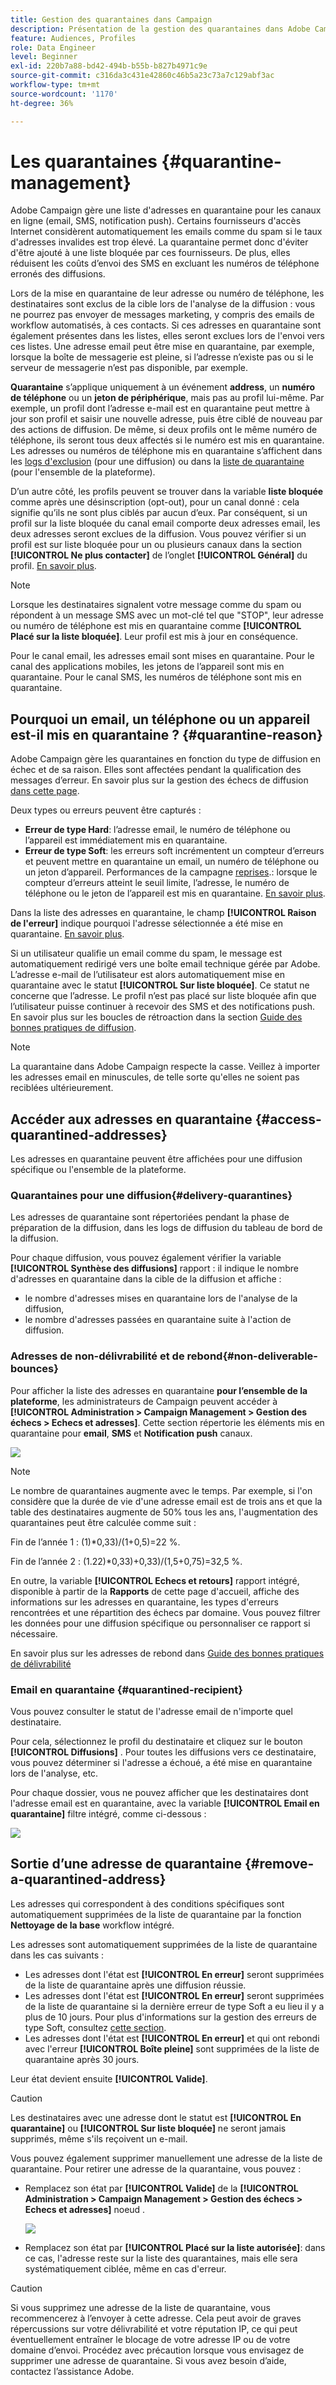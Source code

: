 ```yaml
---
title: Gestion des quarantaines dans Campaign
description: Présentation de la gestion des quarantaines dans Adobe Campaign
feature: Audiences, Profiles
role: Data Engineer
level: Beginner
exl-id: 220b7a88-bd42-494b-b55b-b827b4971c9e
source-git-commit: c316da3c431e42860c46b5a23c73a7c129abf3ac
workflow-type: tm+mt
source-wordcount: '1170'
ht-degree: 36%

---
```


# Les quarantaines {#quarantine-management}

Adobe Campaign gère une liste d&#39;adresses en quarantaine pour les canaux en ligne (email, SMS, notification push). Certains fournisseurs d&#39;accès Internet considèrent automatiquement les emails comme du spam si le taux d&#39;adresses invalides est trop élevé. La quarantaine permet donc d&#39;éviter d&#39;être ajouté à une liste bloquée par ces fournisseurs. De plus, elles réduisent les coûts d’envoi des SMS en excluant les numéros de téléphone erronés des diffusions.

Lors de la mise en quarantaine de leur adresse ou numéro de téléphone, les destinataires sont exclus de la cible lors de l&#39;analyse de la diffusion : vous ne pourrez pas envoyer de messages marketing, y compris des emails de workflow automatisés, à ces contacts. Si ces adresses en quarantaine sont également présentes dans les listes, elles seront exclues lors de l&#39;envoi vers ces listes. Une adresse email peut être mise en quarantaine, par exemple, lorsque la boîte de messagerie est pleine, si l’adresse n’existe pas ou si le serveur de messagerie n’est pas disponible, par exemple.

<!--For more on best practices to secure and optimize your deliveries, refer to [this page](delivery-best-practices.md).-->

**Quarantaine** s’applique uniquement à un événement **address**, un **numéro de téléphone** ou un **jeton de périphérique**, mais pas au profil lui-même. Par exemple, un profil dont l’adresse e-mail est en quarantaine peut mettre à jour son profil et saisir une nouvelle adresse, puis être ciblé de nouveau par des actions de diffusion. De même, si deux profils ont le même numéro de téléphone, ils seront tous deux affectés si le numéro est mis en quarantaine. Les adresses ou numéros de téléphone mis en quarantaine s’affichent dans les [logs d&#39;exclusion](#delivery-quarantines) (pour une diffusion) ou dans la [liste de quarantaine](#non-deliverable-bounces) (pour l&#39;ensemble de la plateforme).

D’un autre côté, les profils peuvent se trouver dans la variable **liste bloquée** comme après une désinscription (opt-out), pour un canal donné : cela signifie qu’ils ne sont plus ciblés par aucun d’eux. Par conséquent, si un profil sur la liste bloquée du canal email comporte deux adresses email, les deux adresses seront exclues de la diffusion. Vous pouvez vérifier si un profil est sur liste bloquée pour un ou plusieurs canaux dans la section **[!UICONTROL Ne plus contacter]** de l’onglet **[!UICONTROL Général]** du profil. [En savoir plus](../audiences/view-profiles.md).

>[!NOTE]
>
>Lorsque les destinataires signalent votre message comme du spam ou répondent à un message SMS avec un mot-clé tel que &quot;STOP&quot;, leur adresse ou numéro de téléphone est mis en quarantaine comme **[!UICONTROL Placé sur la liste bloquée]**. Leur profil est mis à jour en conséquence.
>
> Pour le canal email, les adresses email sont mises en quarantaine. Pour le canal des applications mobiles, les jetons de l’appareil sont mis en quarantaine. Pour le canal SMS, les numéros de téléphone sont mis en quarantaine.

## Pourquoi un email, un téléphone ou un appareil est-il mis en quarantaine ? {#quarantine-reason}

Adobe Campaign gère les quarantaines en fonction du type de diffusion en échec et de sa raison. Elles sont affectées pendant la qualification des messages d’erreur. En savoir plus sur la gestion des échecs de diffusion [dans cette page](delivery-failures.md).

Deux types ou erreurs peuvent être capturés :

* **Erreur de type Hard**: l’adresse email, le numéro de téléphone ou l’appareil est immédiatement mis en quarantaine.
* **Erreur de type Soft**: les erreurs soft incrémentent un compteur d’erreurs et peuvent mettre en quarantaine un email, un numéro de téléphone ou un jeton d’appareil. Performances de la campagne [reprises](delivery-failures.md#retries).: lorsque le compteur d’erreurs atteint le seuil limite, l’adresse, le numéro de téléphone ou le jeton de l’appareil est mis en quarantaine. [En savoir plus](delivery-failures.md#retries).


Dans la liste des adresses en quarantaine, le champ **[!UICONTROL Raison de l&#39;erreur]** indique pourquoi l&#39;adresse sélectionnée a été mise en quarantaine. [En savoir plus](#identifying-quarantined-addresses-for-the-entire-platform).


Si un utilisateur qualifie un email comme du spam, le message est automatiquement redirigé vers une boîte email technique gérée par Adobe. L’adresse e-mail de l’utilisateur est alors automatiquement mise en quarantaine avec le statut **[!UICONTROL Sur liste bloquée]**. Ce statut ne concerne que l’adresse. Le profil n’est pas placé sur liste bloquée afin que l’utilisateur puisse continuer à recevoir des SMS et des notifications push. En savoir plus sur les boucles de rétroaction dans la section [Guide des bonnes pratiques de diffusion](https://experienceleague.adobe.com/docs/deliverability-learn/deliverability-best-practice-guide/transition-process/infrastructure.html?lang=fr#feedback-loops).

>[!NOTE]
>
>La quarantaine dans Adobe Campaign respecte la casse. Veillez à importer les adresses email en minuscules, de telle sorte qu&#39;elles ne soient pas reciblées ultérieurement.

## Accéder aux adresses en quarantaine {#access-quarantined-addresses}

Les adresses en quarantaine peuvent être affichées pour une diffusion spécifique ou l&#39;ensemble de la plateforme.

### Quarantaines pour une diffusion{#delivery-quarantines}

Les adresses de quarantaine sont répertoriées pendant la phase de préparation de la diffusion, dans les logs de diffusion du tableau de bord de la diffusion.

Pour chaque diffusion, vous pouvez également vérifier la variable **[!UICONTROL Synthèse des diffusions]** rapport : il indique le nombre d&#39;adresses en quarantaine dans la cible de la diffusion et affiche :

* le nombre d&#39;adresses mises en quarantaine lors de l&#39;analyse de la diffusion,
* le nombre d&#39;adresses passées en quarantaine suite à l&#39;action de diffusion.

### Adresses de non-délivrabilité et de rebond{#non-deliverable-bounces}

Pour afficher la liste des adresses en quarantaine **pour l’ensemble de la plateforme**, les administrateurs de Campaign peuvent accéder à  **[!UICONTROL Administration > Campaign Management > Gestion des échecs > Echecs et adresses]**. Cette section répertorie les éléments mis en quarantaine pour **email**, **SMS** et **Notification push** canaux.

![](assets/tech-quarantine.png)

>[!NOTE]
>
>Le nombre de quarantaines augmente avec le temps. Par exemple, si l&#39;on considère que la durée de vie d&#39;une adresse email est de trois ans et que la table des destinataires augmente de 50% tous les ans, l&#39;augmentation des quarantaines peut être calculée comme suit :
>
>Fin de l’année 1 : (1)&#42;0,33)/(1+0,5)=22 %.
>
>Fin de l’année 2 : (1.22)&#42;0,33)+0,33)/(1,5+0,75)=32,5 %.

En outre, la variable **[!UICONTROL Echecs et retours]** rapport intégré, disponible à partir de la **Rapports** de cette page d&#39;accueil, affiche des informations sur les adresses en quarantaine, les types d&#39;erreurs rencontrées et une répartition des échecs par domaine. Vous pouvez filtrer les données pour une diffusion spécifique ou personnaliser ce rapport si nécessaire.

En savoir plus sur les adresses de rebond dans [Guide des bonnes pratiques de délivrabilité](https://experienceleague.adobe.com/docs/deliverability-learn/deliverability-best-practice-guide/metrics-for-deliverability/bounces.html?lang=fr)

### Email en quarantaine {#quarantined-recipient}

Vous pouvez consulter le statut de l&#39;adresse email de n&#39;importe quel destinataire.

Pour cela, sélectionnez le profil du destinataire et cliquez sur le bouton **[!UICONTROL Diffusions]** . Pour toutes les diffusions vers ce destinataire, vous pouvez déterminer si l&#39;adresse a échoué, a été mise en quarantaine lors de l&#39;analyse, etc.

Pour chaque dossier, vous ne pouvez afficher que les destinataires dont l&#39;adresse email est en quarantaine, avec la variable **[!UICONTROL Email en quarantaine]** filtre intégré, comme ci-dessous :

![](assets/quarantine-filter.png)


## Sortie dʼune adresse de quarantaine {#remove-a-quarantined-address}

Les adresses qui correspondent à des conditions spécifiques sont automatiquement supprimées de la liste de quarantaine par la fonction **Nettoyage de la base** workflow intégré.

Les adresses sont automatiquement supprimées de la liste de quarantaine dans les cas suivants :

* Les adresses dont l&#39;état est **[!UICONTROL En erreur]** seront supprimées de la liste de quarantaine après une diffusion réussie.
* Les adresses dont l&#39;état est **[!UICONTROL En erreur]** seront supprimées de la liste de quarantaine si la dernière erreur de type Soft a eu lieu il y a plus de 10 jours. Pour plus d&#39;informations sur la gestion des erreurs de type Soft, consultez [cette section](#soft-error-management).
* Les adresses dont l&#39;état est **[!UICONTROL En erreur]** et qui ont rebondi avec l&#39;erreur **[!UICONTROL Boîte pleine]** sont supprimées de la liste de quarantaine après 30 jours.

Leur état devient ensuite **[!UICONTROL Valide]**.

>[!CAUTION]
>
>Les destinataires avec une adresse dont le statut est **[!UICONTROL En quarantaine]** ou **[!UICONTROL Sur liste bloquée]** ne seront jamais supprimés, même s&#39;ils reçoivent un e-mail.

Vous pouvez également supprimer manuellement une adresse de la liste de quarantaine. Pour retirer une adresse de la quarantaine, vous pouvez :

* Remplacez son état par **[!UICONTROL Valide]** de la **[!UICONTROL Administration > Campaign Management > Gestion des échecs > Echecs et adresses]** noeud .

   ![](assets/tech-quarantine-status.png)

* Remplacez son état par **[!UICONTROL Placé sur la liste autorisée]**: dans ce cas, l&#39;adresse reste sur la liste des quarantaines, mais elle sera systématiquement ciblée, même en cas d&#39;erreur.

>[!CAUTION]
>
>Si vous supprimez une adresse de la liste de quarantaine, vous recommencerez à l’envoyer à cette adresse. Cela peut avoir de graves répercussions sur votre délivrabilité et votre réputation IP, ce qui peut éventuellement entraîner le blocage de votre adresse IP ou de votre domaine d’envoi. Procédez avec précaution lorsque vous envisagez de supprimer une adresse de quarantaine. Si vous avez besoin d’aide, contactez l’assistance Adobe.
